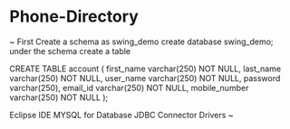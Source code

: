 # Phone-Directory

~
First Create a schema as swing_demo create database swing_demo;
under the schema create a table 

CREATE TABLE account
( first_name varchar(250) NOT NULL,
  last_name varchar(250) NOT NULL,
  user_name varchar(250) NOT NULL,
  password varchar(250),
  email_id varchar(250) NOT NULL,
  mobile_number varchar(250) NOT NULL
);

Eclipse IDE
MYSQL for Database
JDBC Connector Drivers
~
